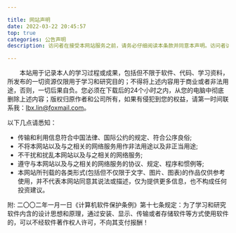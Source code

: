 ```yaml
---

title: 网站声明
date: 2022-03-22 20:45:57
top: true
categories: 公告声明
description: 访问者在接受本网站服务之前，请务必仔细阅读本条款并同意本声明。访问者访问本网站的行为以及通过各类方式利用本网站的行为，都将被视作是对本声明全部内容的无异议的认可；如有异议，请立即跟本网站协商，并取得本网站的书面同意意见。

---
```


&emsp;&emsp;本站用于记录本人的学习过程或成果，包括但不限于软件、代码、学习资料，所发布的一切资源仅限用于学习和研究目的；不得将上述内容用于商业或者非法用途，否则，一切后果自负。您必须在下载后的24个小时之内，从您的电脑中彻底删除上述内容；版权归原作者和公司所有，如果有侵犯到您的权益，请第一时间联系我：lbx.lin@foxmail.com。

以下几点请悉知：
- 传输和利用信息符合中国法律、国际公约的规定、符合公序良俗;
- 不将本网站以及与之相关的网络服务用作非法用途以及非正当用途;
- 不干扰和扰乱本网站以及与之相关的网络服务;
- 遵守与本网站以及与之相关的网络服务的协议、规定、程序和惯例等;
- 本网站所刊载的各类形式(包括但不仅限于文字、图片、图表)的作品仅供参考使用，并不代表本网站同意其说法或描述，仅为提供更多信息，也不构成任何投资建议。

附: 二〇〇二年一月一日《计算机软件保护条例》第十七条规定：为了学习和研究软件内含的设计思想和原理，通过安装、显示、传输或者存储软件等方式使用软件的，可以不经软件著作权人许可，不向其支付报酬！